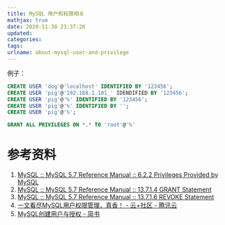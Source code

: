 ```yaml
---
title: MySQL 用户和权限相关
mathjax: true
date: 2020-11-30 23:37:20
updated:
categories:
tags:
urlname: about-mysql-user-and-privilege
---
```




<!-- more -->



例子：

```sql
CREATE USER 'dog'@'localhost' IDENTIFIED BY '123456';
CREATE USER 'pig'@'192.168.1.101_' IDENDIFIED BY '123456';
CREATE USER 'pig'@'%' IDENTIFIED BY '123456';
CREATE USER 'pig'@'%' IDENTIFIED BY '';
CREATE USER 'pig'@'%';
```





```sql
GRANT ALL PRIVILEGES ON *.* TO 'root'@'%'
```









# 参考资料

1. [MySQL :: MySQL 5.7 Reference Manual :: 6.2.2 Privileges Provided by MySQL](https://dev.mysql.com/doc/refman/5.7/en/privileges-provided.html#priv_replication-client)
2. [MySQL :: MySQL 5.7 Reference Manual :: 13.7.1.4 GRANT Statement](https://dev.mysql.com/doc/refman/5.7/en/grant.html)
3. [MySQL :: MySQL 5.7 Reference Manual :: 13.7.1.6 REVOKE Statement](https://dev.mysql.com/doc/refman/5.7/en/revoke.html)
4. [一文看尽MySQL用户权限管理，真香！ - 云+社区 - 腾讯云](https://cloud.tencent.com/developer/article/1656008)
5. [MySQL创建用户与授权 - 简书](https://www.jianshu.com/p/d7b9c468f20d)
